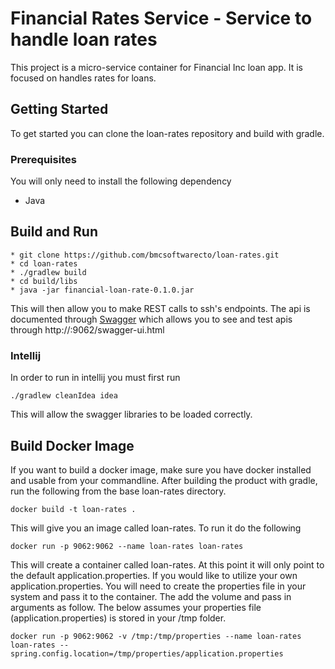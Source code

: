# Financial Rates Service - Service to handle loan rates
This project is a micro-service container for Financial Inc loan app.  It is focused on handles rates for loans.

## Getting Started
To get started you can clone the loan-rates repository and build with gradle.

### Prerequisites
You will only need to install the following dependency
* Java 

## Build and Run
```
* git clone https://github.com/bmcsoftwarecto/loan-rates.git
* cd loan-rates
* ./gradlew build
* cd build/libs
* java -jar financial-loan-rate-0.1.0.jar
```
This will then allow you to make REST calls to ssh's endpoints.
The api is documented through [Swagger](http://swagger.io/) which allows you to see and test apis through
http://<host>:9062/swagger-ui.html
### Intellij
In order to run in intellij you must first run 
```
./gradlew cleanIdea idea
```
This will allow the swagger libraries to be loaded correctly.

## Build Docker Image
If you want to build a docker image, make sure you have docker installed and usable from your commandline.  After building the product with gradle, run the following from the base loan-rates directory.  
```
docker build -t loan-rates .
```
This will give you an image called loan-rates.  To run it do the following
```
docker run -p 9062:9062 --name loan-rates loan-rates
```
This will create a container called loan-rates.  At this point it will only point to the default application.properties.  If you would like to utilize your own application.properties.  You will need to create the properties file in your system and pass it to the container.  The add the volume and pass in arguments as follow.  The below assumes your properties file (application.properties) is stored in your /tmp folder.
```
docker run -p 9062:9062 -v /tmp:/tmp/properties --name loan-rates loan-rates --spring.config.location=/tmp/properties/application.properties
```
